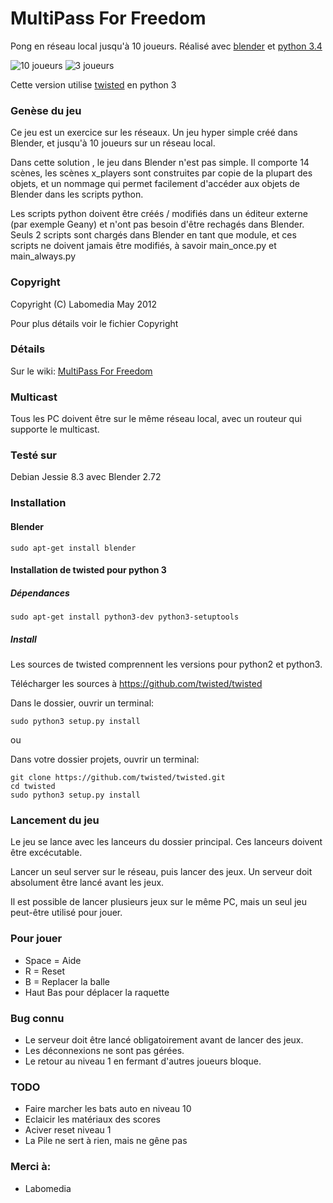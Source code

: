 # MultiPass For Freedom

Pong en réseau local jusqu'à 10 joueurs. Réalisé avec [blender](https://www.blender.org/) et [python 3.4](https://www.python.org/)

![10 joueurs](https://github.com/sergeLabo/mpff/blob/master/doc/mpff_10.png)
![3 joueurs](https://github.com/sergeLabo/mpff/blob/master/doc/mpff_02.png)

Cette version utilise [twisted](https://twistedmatrix.com/trac/) en python 3

### Genèse du jeu

Ce jeu est un exercice sur les réseaux. Un jeu hyper simple créé dans Blender,
et jusqu'à 10 joueurs sur un réseau local.

Dans cette solution , le jeu dans Blender n'est pas simple. Il comporte 14 scènes,
les scènes x_players sont construites par copie de la plupart des objets, et un
nommage qui permet facilement d'accéder aux objets de Blender dans les scripts python.

Les scripts python doivent être créés / modifiés dans un éditeur externe (par exemple Geany)
et n'ont pas besoin d'être rechagés dans Blender. Seuls 2 scripts sont chargés
dans Blender en tant que module, et ces scripts ne doivent jamais être modifiés,
à savoir main_once.py et main_always.py

### Copyright

Copyright (C) Labomedia May 2012

Pour plus détails voir le fichier Copyright

### Détails
Sur le wiki: [MultiPass For Freedom]( https://github.com/sergeLabo/mpff/wiki)

### Multicast

Tous les PC doivent être sur le même réseau local, avec un routeur qui supporte le multicast.

### Testé sur

Debian Jessie 8.3 avec Blender 2.72

### Installation
#### Blender

~~~text
sudo apt-get install blender
~~~

#### Installation de twisted pour python 3
##### Dépendances

~~~text
sudo apt-get install python3-dev python3-setuptools
~~~

##### Install

Les sources de twisted comprennent les versions pour python2 et python3.

Télécharger les sources à https://github.com/twisted/twisted

Dans le dossier, ouvrir un terminal:

~~~text
sudo python3 setup.py install
~~~

ou

Dans votre dossier projets, ouvrir un terminal:

~~~text
git clone https://github.com/twisted/twisted.git
cd twisted
sudo python3 setup.py install
~~~

### Lancement du jeu

Le jeu se lance avec les lanceurs du dossier principal. Ces lanceurs doivent être excécutable.

Lancer un seul server sur le réseau, puis lancer des jeux. Un serveur doit absolument être lancé avant les jeux.

Il est possible de lancer plusieurs jeux sur le même PC, mais un seul jeu peut-être utilisé pour jouer.

### Pour jouer

- Space = Aide
- R = Reset
- B = Replacer la balle
- Haut Bas pour déplacer la raquette

### Bug connu

* Le serveur doit être lancé obligatoirement avant de lancer des jeux.
* Les déconnexions ne sont pas gérées.
* Le retour au niveau 1 en fermant d'autres joueurs bloque.

### TODO

* Faire marcher les bats auto en niveau 10
* Eclaicir les matériaux des scores
* Aciver reset niveau 1
* La Pile ne sert à rien, mais ne gêne pas

### Merci à:

 - Labomedia
